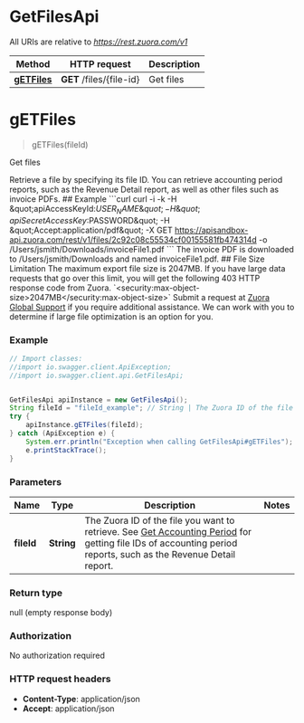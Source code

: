 # GetFilesApi

All URIs are relative to *https://rest.zuora.com/v1*

Method | HTTP request | Description
------------- | ------------- | -------------
[**gETFiles**](GetFilesApi.md#gETFiles) | **GET** /files/{file-id} | Get files


<a name="gETFiles"></a>
# **gETFiles**
> gETFiles(fileId)

Get files

Retrieve a file by specifying its file ID. You can retrieve accounting period reports, such as the Revenue Detail report, as well as other files such as invoice PDFs.  ## Example  &#x60;&#x60;&#x60;curl curl -i -k -H \&quot;apiAccessKeyId:$USER_NAME\&quot; -H \&quot;apiSecretAccessKey:$PASSWORD\&quot; -H \&quot;Accept:application/pdf\&quot; -X GET https://apisandbox-api.zuora.com/rest/v1/files/2c92c08c55534cf00155581fb474314d -o /Users/jsmith/Downloads/invoiceFile1.pdf &#x60;&#x60;&#x60; The invoice PDF is downloaded to /Users/jsmith/Downloads and named invoiceFile1.pdf.  ## File Size Limitation The maximum export file size is 2047MB. If you have large data requests that go over this limit, you will get the following 403 HTTP response code from Zuora.  &#x60;&lt;security:max-object-size&gt;2047MB&lt;/security:max-object-size&gt;&#x60;  Submit a request at [Zuora Global Support](https://zuora.zendesk.com/agent/) if you require additional assistance.  We can work with you to determine if large file optimization is an option for you. 

### Example
```java
// Import classes:
//import io.swagger.client.ApiException;
//import io.swagger.client.api.GetFilesApi;


GetFilesApi apiInstance = new GetFilesApi();
String fileId = "fileId_example"; // String | The Zuora ID of the file you want to retrieve.  See [Get Accounting Period](https://knowledgecenter.zuora.com/DC_Developers/REST_API/B_REST_API_reference/Accounting_Periods/Get_Accounting_Period) for getting file IDs of accounting period reports, such as the Revenue Detail report. 
try {
    apiInstance.gETFiles(fileId);
} catch (ApiException e) {
    System.err.println("Exception when calling GetFilesApi#gETFiles");
    e.printStackTrace();
}
```

### Parameters

Name | Type | Description  | Notes
------------- | ------------- | ------------- | -------------
 **fileId** | **String**| The Zuora ID of the file you want to retrieve.  See [Get Accounting Period](https://knowledgecenter.zuora.com/DC_Developers/REST_API/B_REST_API_reference/Accounting_Periods/Get_Accounting_Period) for getting file IDs of accounting period reports, such as the Revenue Detail report.  |

### Return type

null (empty response body)

### Authorization

No authorization required

### HTTP request headers

 - **Content-Type**: application/json
 - **Accept**: application/json

